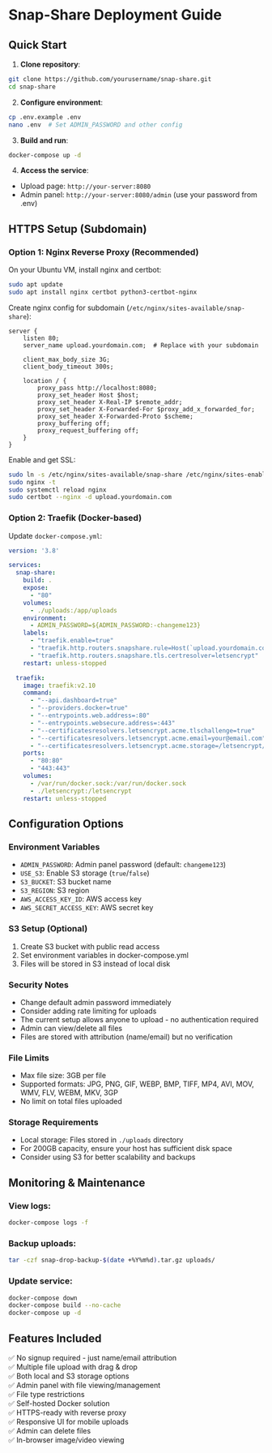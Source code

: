 # Snap-Share Deployment Guide

## Quick Start

1. **Clone repository**:
```bash
git clone https://github.com/yourusername/snap-share.git
cd snap-share
```

2. **Configure environment**:
```bash
cp .env.example .env
nano .env  # Set ADMIN_PASSWORD and other config
```

3. **Build and run**:
```bash
docker-compose up -d
```

4. **Access the service**:
- Upload page: `http://your-server:8080`
- Admin panel: `http://your-server:8080/admin` (use your password from .env)

## HTTPS Setup (Subdomain)

### Option 1: Nginx Reverse Proxy (Recommended)

On your Ubuntu VM, install nginx and certbot:

```bash
sudo apt update
sudo apt install nginx certbot python3-certbot-nginx
```

Create nginx config for subdomain (`/etc/nginx/sites-available/snap-share`):

```nginx
server {
    listen 80;
    server_name upload.yourdomain.com;  # Replace with your subdomain

    client_max_body_size 3G;
    client_body_timeout 300s;

    location / {
        proxy_pass http://localhost:8080;
        proxy_set_header Host $host;
        proxy_set_header X-Real-IP $remote_addr;
        proxy_set_header X-Forwarded-For $proxy_add_x_forwarded_for;
        proxy_set_header X-Forwarded-Proto $scheme;
        proxy_buffering off;
        proxy_request_buffering off;
    }
}
```

Enable and get SSL:
```bash
sudo ln -s /etc/nginx/sites-available/snap-share /etc/nginx/sites-enabled/
sudo nginx -t
sudo systemctl reload nginx
sudo certbot --nginx -d upload.yourdomain.com
```

### Option 2: Traefik (Docker-based)

Update `docker-compose.yml`:

```yaml
version: '3.8'

services:
  snap-share:
    build: .
    expose:
      - "80"
    volumes:
      - ./uploads:/app/uploads
    environment:
      - ADMIN_PASSWORD=${ADMIN_PASSWORD:-changeme123}
    labels:
      - "traefik.enable=true"
      - "traefik.http.routers.snapshare.rule=Host(`upload.yourdomain.com`)"
      - "traefik.http.routers.snapshare.tls.certresolver=letsencrypt"
    restart: unless-stopped

  traefik:
    image: traefik:v2.10
    command:
      - "--api.dashboard=true"
      - "--providers.docker=true"
      - "--entrypoints.web.address=:80"
      - "--entrypoints.websecure.address=:443"
      - "--certificatesresolvers.letsencrypt.acme.tlschallenge=true"
      - "--certificatesresolvers.letsencrypt.acme.email=your@email.com"
      - "--certificatesresolvers.letsencrypt.acme.storage=/letsencrypt/acme.json"
    ports:
      - "80:80"
      - "443:443"
    volumes:
      - /var/run/docker.sock:/var/run/docker.sock
      - ./letsencrypt:/letsencrypt
    restart: unless-stopped
```

## Configuration Options

### Environment Variables

- `ADMIN_PASSWORD`: Admin panel password (default: `changeme123`)
- `USE_S3`: Enable S3 storage (`true`/`false`)
- `S3_BUCKET`: S3 bucket name
- `S3_REGION`: S3 region
- `AWS_ACCESS_KEY_ID`: AWS access key
- `AWS_SECRET_ACCESS_KEY`: AWS secret key

### S3 Setup (Optional)

1. Create S3 bucket with public read access
2. Set environment variables in docker-compose.yml
3. Files will be stored in S3 instead of local disk

### Security Notes

- Change default admin password immediately
- Consider adding rate limiting for uploads
- The current setup allows anyone to upload - no authentication required
- Admin can view/delete all files
- Files are stored with attribution (name/email) but no verification

### File Limits

- Max file size: 3GB per file
- Supported formats: JPG, PNG, GIF, WEBP, BMP, TIFF, MP4, AVI, MOV, WMV, FLV, WEBM, MKV, 3GP
- No limit on total files uploaded

### Storage Requirements

- Local storage: Files stored in `./uploads` directory
- For 200GB capacity, ensure your host has sufficient disk space
- Consider using S3 for better scalability and backups

## Monitoring & Maintenance

### View logs:
```bash
docker-compose logs -f
```

### Backup uploads:
```bash
tar -czf snap-drop-backup-$(date +%Y%m%d).tar.gz uploads/
```

### Update service:
```bash
docker-compose down
docker-compose build --no-cache
docker-compose up -d
```

## Features Included

✅ No signup required - just name/email attribution  
✅ Multiple file upload with drag & drop  
✅ Both local and S3 storage options  
✅ Admin panel with file viewing/management  
✅ File type restrictions  
✅ Self-hosted Docker solution  
✅ HTTPS-ready with reverse proxy  
✅ Responsive UI for mobile uploads  
✅ Admin can delete files  
✅ In-browser image/video viewing  
